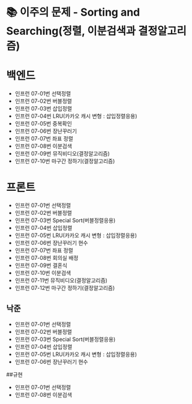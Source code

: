 # 📚 이주의 문제 - Sorting and Searching(정렬, 이분검색과 결정알고리즘)

# 백엔드
- 인프런 07-01번 선택정렬
- 인프런 07-02번 버블정렬
- 인프런 07-03번 삽입정렬
- 인프런 07-04번 LRU(카카오 캐시 변형 : 삽입정렬응용)
- 인프런 07-05번 중복확인
- 인프런 07-06번 장난꾸러기
- 인프런 07-07번 좌표 정렬
- 인프런 07-08번 이분검색
- 인프런 07-09번 뮤직비디오(결정알고리즘)
- 인프런 07-10번 마구간 정하기(결정알고리즘)

# 프론트
- 인프런 07-01번 선택정렬
- 인프런 07-02번 버블정렬
- 인프런 07-03번 Special Sort(버블정렬응용)
- 인프런 07-04번 삽입정렬
- 인프런 07-05번 LRU(카카오 캐시 변형 : 삽입정렬응용)
- 인프런 07-06번 장난꾸러기 현수
- 인프런 07-07번 좌표 정렬
- 인프런 07-08번 회의실 배정
- 인프런 07-09번 결혼식
- 인프런 07-10번 이분검색
- 인프런 07-11번 뮤직비디오(결정알고리즘)
- 인프런 07-12번 마구간 정하기(결정알고리즘)

## 낙준
- 인프런 07-01번 선택정렬
- 인프런 07-02번 버블정렬
- 인프런 07-03번 Special Sort(버블정렬응용)
- 인프런 07-04번 삽입정렬
- 인프런 07-05번 LRU(카카오 캐시 변형 : 삽입정렬응용)
- 인프런 07-06번 장난꾸러기 현수

##규현
- 인프런 07-01번 선택정렬
- 인프런 07-08번 이분검색

